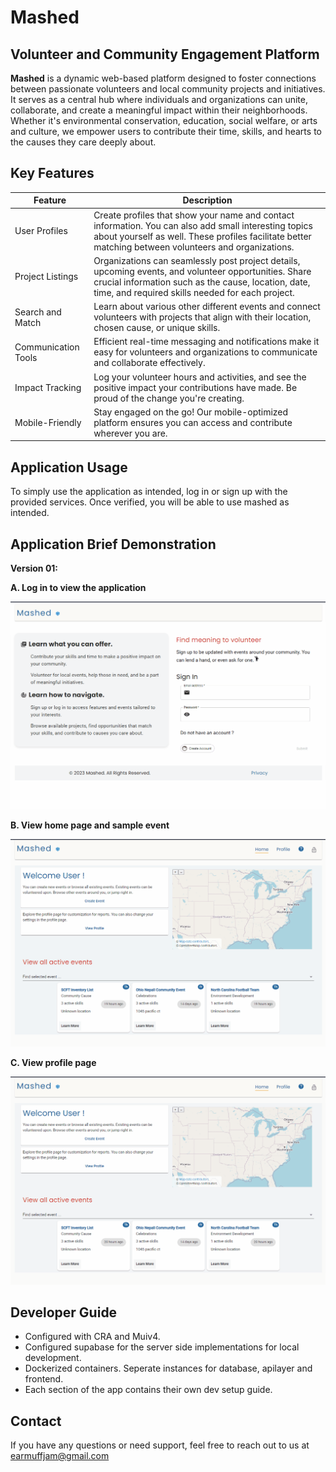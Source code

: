 # Mashed

## Volunteer and Community Engagement Platform

**Mashed** is a dynamic web-based platform designed to foster connections between passionate volunteers and local community projects and initiatives. It serves as a central hub where individuals and organizations can unite, collaborate, and create a meaningful impact within their neighborhoods. Whether it's environmental conservation, education, social welfare, or arts and culture, we empower users to contribute their time, skills, and hearts to the causes they care deeply about.

## Key Features

| Feature             | Description                                                                                                                                                                                                      |
| ------------------- | ---------------------------------------------------------------------------------------------------------------------------------------------------------------------------------------------------------------- |
| User Profiles       | Create profiles that show your name and contact information. You can also add small interesting topics about yourself as well. These profiles facilitate better matching between volunteers and organizations.   |
| Project Listings    | Organizations can seamlessly post project details, upcoming events, and volunteer opportunities. Share crucial information such as the cause, location, date, time, and required skills needed for each project. |
| Search and Match    | Learn about various other different events and connect volunteers with projects that align with their location, chosen cause, or unique skills.                                                                  |
| Communication Tools | Efficient real-time messaging and notifications make it easy for volunteers and organizations to communicate and collaborate effectively.                                                                        |
| Impact Tracking     | Log your volunteer hours and activities, and see the positive impact your contributions have made. Be proud of the change you're creating.                                                                       |
| Mobile-Friendly     | Stay engaged on the go! Our mobile-optimized platform ensures you can access and contribute wherever you are.                                                                                                    |

## Application Usage

To simply use the application as intended, log in or sign up with the provided services. Once verified, you will be able to use mashed as intended.

## Application Brief Demonstration

**Version 01:**

**A. Log in to view the application**

![Application Overview](setup/demo/gifs/v1/log-in.gif)

**B. View home page and sample event**

![Event Overview](setup/demo/gifs/v1/select-event-sample-items.gif)

**C. View profile page**

![Profile Overview](setup/demo/gifs/v1/select-profile-sample.gif)

## Developer Guide

- Configured with CRA and Muiv4.
- Configured supabase for the server side implementations for local development.
- Dockerized containers. Seperate instances for database, apilayer and frontend.
- Each section of the app contains their own dev setup guide.

## Contact

If you have any questions or need support, feel free to reach out to us at earmuffjam@gmail.com
